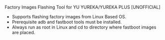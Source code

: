 Factory Images Flashing Tool for YU YUREKA/YUREKA PLUS [UNOFFICIAL]

* Supports flashing factory images from Linux Based OS.
* Prerequisite adb and fastboot tools must be installed.
* Always run as root in Linux and cd to directory where fastboot images are placed.
